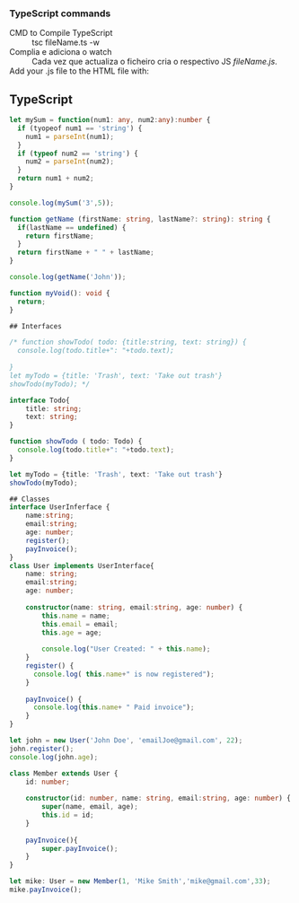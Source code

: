 ### TypeScript commands
<dl>
  <dt>CMD to Compile TypeScript</dt>
  <dd>tsc fileName.ts -w</dd>
  <dt>Complia e adiciona o watch</dt>
  <dd>Cada vez que actualiza o ficheiro cria o respectivo JS <em>fileName.js</em>.</dd>
  <dt>Add your .js file to the HTML file with:</dt>
  <dd><script src="fileName.js"></script></dd>
</dl>

## TypeScript 

```ts
let mySum = function(num1: any, num2:any):number {
  if (tyopeof num1 == 'string') {
    num1 = parseInt(num1);
  }
  if (typeof num2 == 'string') {
    num2 = parseInt(num2);
  }
  return num1 + num2;
}

console.log(mySum('3',5));

function getName (firstName: string, lastName?: string): string {
  if(lastName == undefined) {
    return firstName;
  }
  return firstName + " " + lastName;
}

console.log(getName('John'));

function myVoid(): void {
  return;
}

## Interfaces

/* function showTodo( todo: {title:string, text: string}) {
  console.log(todo.title+": "+todo.text);
  
}
let myTodo = {title: 'Trash', text: 'Take out trash'}
showTodo(myTodo); */

interface Todo{
    title: string;
    text: string;
}

function showTodo ( todo: Todo) {
  console.log(todo.title+": "+todo.text);
}

let myTodo = {title: 'Trash', text: 'Take out trash'}
showTodo(myTodo);

## Classes
interface UserInferface {
    name:string;
    email:string;
    age: number;
    register();
    payInvoice();
}
class User implements UserInterface{
    name: string;
    email:string;
    age: number;
    
    constructor(name: string, email:string, age: number) {
        this.name = name;
        this.email = email;
        this.age = age;
        
        console.log("User Created: " + this.name);
    }
    register() {
      console.log( this.name+" is now registered");
    }
    
    payInvoice() {
      console.log(this.name+ " Paid invoice");
    }
}

let john = new User('John Doe', 'emailJoe@gmail.com', 22);
john.register();
console.log(john.age);

class Member extends User {
    id: number;
    
    constructor(id: number, name: string, email:string, age: number) {
        super(name, email, age);
        this.id = id;
    }
    
    payInvoice(){
        super.payInvoice();
    }
}

let mike: User = new Member(1, 'Mike Smith','mike@gmail.com',33);
mike.payInvoice();



```
